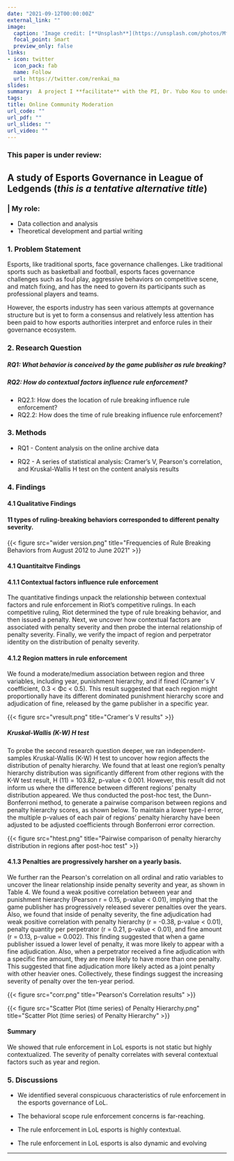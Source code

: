 ```yaml
---
date: "2021-09-12T00:00:00Z"
external_link: ""
image:
  caption: 'Image credit: [**Unsplash**](https://unsplash.com/photos/Mf23RF8xArY)'
  focal_point: Smart
  preview_only: false
links:
- icon: twitter
  icon_pack: fab
  name: Follow
  url: https://twitter.com/renkai_ma
slides: 
summary:  A project I **facilitate** with the PI, Dr. Yubo Kou to understand how esports gamers experience punishments issued by moderation systems, how they reason about moderation mechanisms, and how they adjust their future behaviors.
tags:
title: Online Community Moderation
url_code: ""
url_pdf: ""
url_slides: ""
url_video: ""
---
```

### This paper is under review:
## A study of Esports Governance in League of Ledgends (*this is a tentative alternative title*)

### | My role: 
- Data collection and analysis
- Theoretical development and partial writing

### 1. Problem Statement
Esports, like traditional sports, face governance challenges. Like traditional sports such as basketball and football, esports faces governance challenges such as foul play, aggressive behaviors on competitive scene, and match fixing, and has the need to govern its participants such as professional players and teams. 

However, the esports industry has seen various attempts at governance structure but is yet to form a consensus and relatively less attention has been paid to how esports authorities interpret and enforce rules in their governance ecosystem. 

### 2. Research Question
##### RQ1: What behavior is conceived by the game publisher as rule breaking?
##### RQ2: How do contextual factors influence rule enforcement?
* RQ2.1: How does the location of rule breaking influence rule enforcement?
* RQ2.2: How does the time of rule breaking influence rule enforcement? 

### 3. Methods
* RQ1 - Content analysis on the online archive data

* RQ2 - A series of statistical analysis: Cramer’s V, Pearson's correlation, and Kruskal-Wallis H test on the content analysis results

### 4. Findings
#### 4.1 Qualitative Findings
#### 11 types of ruling-breaking behaviors corresponded to different penalty severity.

{{< figure src="wider version.png" title="Frequencies of Rule Breaking Behaviors from August 2012 to June 2021" >}}

#### 4.1 Quantitaitve Findings
#### 4.1.1 Contextual factors influence rule enforcement
The quantitative findings unpack the relationship between contextual factors and rule enforcement in Riot’s competitive rulings. In each competitive ruling, Riot determined the type of rule breaking behavior, and then issued a penalty. Next, we uncover how contextual factors are associated with penalty severity and then probe the internal relationship of penalty severity. Finally, we verify the impact of region and perpetrator identity on the distribution of penalty severity.

#### 4.1.2 Region matters in rule enforcement
We found a moderate/medium association between region and three variables, including year, punishment hierarchy, and if fined (Cramer's V coefficient, 0.3 < Φc < 0.5). This result suggested that each region might proportionally have its different dominated punishment hierarchy score and adjudication of fine, released by the game publisher in a specific year.

{{< figure src="vresult.png" title="Cramer's V results" >}}

##### Kruskal-Wallis (K-W) H test
To probe the second research question deeper, we ran independent-samples Kruskal-Wallis (K-W) H test to uncover how region affects the distribution of penalty hierarchy. We found that at least one region’s penalty hierarchy distribution was significantly different from other regions with the K-W test result, H (11) = 103.82, p-value < 0.001. However, this result did not inform us where the difference between different regions’ penalty distribution appeared. We thus conducted the post-hoc test, the Dunn-Bonferroni method, to generate a pairwise comparison between regions and penalty hierarchy scores, as shown below. To maintain a lower type-I error, the multiple p-values of each pair of regions’ penalty hierarchy have been adjusted to be adjusted coefficients through Bonferroni error correction.

{{< figure src="htest.png" title="Pairwise comparison of penalty hierarchy distribution in regions after post-hoc test" >}}

#### 4.1.3 Penalties are progressively harsher on a yearly basis.
We further ran the Pearson's correlation on all ordinal and ratio variables to uncover the linear relationship inside penalty severity and year, as shown in Table 4. We found a weak positive correlation between year and punishment hierarchy (Pearson r = 0.15, p-value < 0.01), implying that the game publisher has progressively released severer penalties over the years. Also, we found that inside of penalty severity, the fine adjudication had weak positive correlation with penalty hierarchy (r = -0.38, p-value < 0.01), penalty quantity per perpetrator (r = 0.21, p-value < 0.01), and fine amount (r = 0.13, p-value = 0.002). This finding suggested that when a game publisher issued a lower level of penalty, it was more likely to appear with a fine adjudication. Also, when a perpetrator received a fine adjudication with a specific fine amount, they are more likely to have more than one penalty. This suggested that fine adjudication more likely acted as a joint penalty with other heavier ones. Collectively, these findings suggest the increasing severity of penalty over the ten-year period.

{{< figure src="corr.png" title="Pearson's Correlation results" >}}

{{< figure src="Scatter Plot (time series) of Penalty Hierarchy.png" title="Scatter Plot (time series) of Penalty Hierarchy" >}}

#### Summary
We showed that rule enforcement in LoL esports is not static but highly contextualized. The severity of penalty correlates with several contextual factors such as year and region.

### 5. Discussions
* We identified several conspicuous characteristics of rule enforcement in the esports governance of LoL.

* The behavioral scope rule enforcement concerns is far-reaching.

* The rule enforcement in LoL esports is highly contextual.

* The rule enforcement in LoL esports is also dynamic and evolving


---
